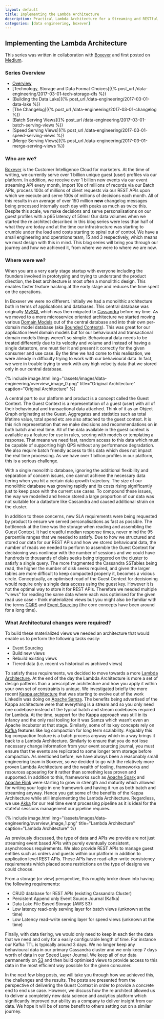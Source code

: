 ```yaml
---
layout: default
title: Implementing the Lambda Architecture
description: Practical Lambda Architecture for a Streaming and RESTful API Platform
categories: [data engineering, boxever]
---
```


## Implementing the Lambda Architecture
This series was written in collaboration with [Boxever](http://www.boxever.com) and first posted on [Medium](https://medium.com/@BoxeverTech/practical-lambda-architecture-streaming-restful-82a3697015b4). 

### Series Overview 

* [Overview](#who-are-we)
* [Technology, Storage and Data Format Choices]({% post_url /data-engineering/2017-03-01-tech-storage-dfs %})
* [Building the Data Lake]({% post_url /data-engineering/2017-03-01-data-lake %})
* [The Changelog]({% post_url /data-engineering/2017-03-01-changelog %})
* [Batch Serving Views]({% post_url /data-engineering/2017-03-01-batch-serving-views %})
* [Speed Serving Views]({% post_url /data-engineering/2017-03-01-speed-serving-views %})
* [Merge Serving Views]({% post_url /data-engineering/2017-03-01-merge-serving-views %})

### Who are we?

[Boxever](http://www.boxever.com) is the Customer Intelligence Cloud for marketers. At the time of writing, we currently serve over 1 billion unique guest (user) profiles via our platform. In addition, we receive over 1 billion new events via our event streaming API every month, import 10s of millions of records via our Batch APIs, process 100s of millions of client requests via our REST APIs upon which we execute and serve 100s of millions of decisions each month. All of this results in an average of over 150 million **new** changelog messages being processed internally each day with peaks as much as twice this. Despite this scale, we make decisions and serve personalisations on our guest profiles with a p95 latency of 50ms! Our data volumes when we started the re architect described in this blog series were less than half of what they are today and at the time our infrastructure was starting to crumble under the load and costs starting to spiral out of control. We have a small engineering and operations team, 15 and 3 respectively, which means we must design with this in mind. This blog series will bring you through our journey and how we achieved it, from where we were to where we are now.

### Where were we?

When you are a very early stage startup with everyone including the founders involved in prototyping and trying to understand the product direction, the best architecture is most often a monolithic design. This enables faster feature hacking at the early stage and reduces the time spent on the operations.    

In Boxever we were no different. Initially we had a monolithic architecture both in terms of applications and databases. This central database was originally [MySQL](https://www.mysql.com/) which was then migrated to [Cassandra](http://cassandra.apache.org/) before my time. As we moved to a more microservice oriented architecture we started moving various [Domain Models](https://en.wikipedia.org/wiki/Domain-driven_design) out of the central database and into their own per-domain model database (aka [Bounded Contexts](https://martinfowler.com/bliki/BoundedContext.html)). This was great for our application level domain models but for our behavioural and transactional domain models things weren’t so simple. Behavioural data needs to be treated differently due to its velocity and volume and instead of having a single datastore, one must tier it and present it correctly for the given consumer and use case. By the time we had come to this realisation, we were already in difficulty trying to work with our behavioural data. In fact, we were in trouble trying to work with any high velocity data that we stored only in our central database. 

{% include image.html img="/assets/images/data-engineering/overview_image_0.png" title="Original Architecture" caption="Original Architecture" %}

A central part to our platform and product is a concept called the Guest Context. The Guest Context is a representation of a guest (user) with all of their behavioural and transactional data attached. Think of it as an Object Graph originating at the Guest. Aggregates and statistics such as total lifetime value, total spend etc are also attached to the guest context. It is this rich representation that we make decisions and recommendations on in both batch and real time. All of the data available in the guest context is available as a feature for use in rules, scoring with models or templating a response. That means we need fast, random access to this data which must be capable of supporting high QPS without any performance degradation. We also require batch friendly access to this data which does not impact the real time processing. As we have over 1 billion profiles in our platform, this is a serious challenge.

With a single monolithic database, ignoring the additional flexibility and separation of concern issues, one cannot achieve the necessary data tiering when you hit a certain data growth trajectory. The size of our monolithic database was growing rapidly and its costs rising significantly just to keep pace with the current use cases. To compound these issues, the way we modelled and hence stored a large proportion of our data was not suitable for a datastore like Cassandra and caused additional strain on the cluster. 

In addition to these concerns, new SLA requirements were being requested by product to ensure we served personalisations as fast as possible. The bottleneck at the time was the storage when reading and assembling the Guest Context. It had dreadful median response times, never mind the 95 percentile ranges that we needed to satisfy. Due to how we structured and stored our data for our REST APIs and how we stored behavioural data, the number of reads we needed to perform to assemble the Guest Context for decisioning was nonlinear with the number of sessions and we could have hundreds to thousands of disks seeks being triggered on the cluster to satisfy a single query. The more fragmented the Cassandra SSTables being read, the higher the number of disk seeks required, and given the larger tables are more difficult to keep compacted properly it, becomes a vicious circle. Conceptually, an optimised read of the Guest Context for decisioning would require only a single data access using the guest key. However it is not the optimal way to store it for REST APIs. Therefore we needed multiple "views" for reading the same data where each was optimised for the given read use case - think materialized views but you might also be familiar with the terms [CQRS](https://martinfowler.com/bliki/CQRS.html) and [Event Sourcing](https://www.confluent.io/blog/event-sourcing-cqrs-stream-processing-apache-kafka-whats-connection/) (the core concepts have been around for a long time). 


### What Architectural changes were required?

To build these materialized views we needed an architecture that would enable us to perform the following tasks easily:

* Event Sourcing
* Build new views
* Rebuild existing views
* Tiered data (i.e. recent vs historical vs archived views)

To satisfy these requirements, we decided to move towards a more [Lambda Architecture](http://lambda-architecture.net/). At the end of the day the Lambda Architecture is more a set of design patterns than a prescriptive architecture and how you apply it within your own set of constraints is unique. We investigated briefly the more recent [Kappa architecture](http://milinda.pathirage.org/kappa-architecture.com/) that was starting to evolve out of the work LinkedIn was doing on [Apache Samza](http://samza.apache.org/). The benefits being advertised of the Kappa architecture were that everything is a stream and so you only need one codebase instead of the typical batch and stream codebases required for Lambda. At the time, support for the Kappa approach was still in its infancy and the only real tooling for it was Samza which wasn’t even an Apache incubator at that stage. Similarly, some of its key concepts rely on [Kafka](https://kafka.apache.org/) features like log compaction for long term scalability. Arguably this log compaction feature is a batch process anyway which in a way brings it back to a Lambda Architecture. Similarly to ensure that you do not lose necessary change information from your event sourcing journal, you must ensure that the events are replicated to some longer term storage before compaction. As mentioned before, we have always been a reasonably small engineering team in Boxever, so we decided to go with the relatively more proven Lambda Architecture and the wealth of tooling, frameworks and resources appearing for it rather than something less proven and supported. In addition to this, frameworks such as [Apache Spark](http://spark.apache.org/) and [Apache Flink](https://flink.apache.org/) were starting to grow in strength and maturity which allowed for writing your logic in one framework and having it run as both batch and streaming anyway. Hence you get some of the benefits of the Kappa Architecture while still implementing the Lambda Architecture. Regardless, we use [Akka](http://akka.io/) for our real time event processing pipeline as it is ideal for the stateful sessions management our pipeline requires.

{% include image.html img="/assets/images/data-engineering/overview_image_1.png" title="Lambda Architecture" caption="Lambda Architecture" %}

As previously discussed, the type of data and APIs we provide are not just streaming event based APIs with purely eventually consistent, asynchronous requirements. We also provide REST APIs to manage guest entities such as orders and guests within our platform in addition to application level REST APIs. These APIs have read-after-write consistency requirements which placed some restrictions on the type of designs we could choose. 

From a storage (or view) perspective, this roughly broke down into having the following requirements:

* CRUD database for REST APIs (existing Cassandra Cluster)
* Persistent Append only Event Source Journal (Kafka)
* Data Lake File Based Storage (AWS S3)
* Low latency read-only serving layer for batch views (unknown at the time)
* Low Latency read-write serving layer for speed views (unknown at the time)

Finally, with data tiering, we would only need to keep in each tier the data that we need and only for a easily configurable length of time. For instance our Kafka TTL is typically around 3 days. We no longer keep any behavioural data in our primary Cassandra cluster and we only keep 7 days worth of data in our Speed Layer Journal. We keep all of our data permanently on [S3](https://aws.amazon.com/s3/) and then build optimised views to provide access to this data in the most efficient way possible for the given consumer. 

In the next few blog posts, we will take you through how we achieved this, the challenges and the results. The posts are presented from the perspective of delivering the Guest Context in order to provide a concrete end to end use case. However, we discuss how the re architect allowed us to deliver a completely new data science and analytics platform which significantly improved our ability as a company to deliver insight from our data. We hope it will be of some benefit to others setting out on a similar journey.

